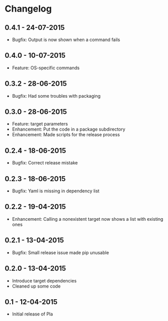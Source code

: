 # Changelog

## 0.4.1 - 24-07-2015
- Bugfix: Output is now shown when a command fails

## 0.4.0 - 10-07-2015
- Feature: OS-specific commands

## 0.3.2 - 28-06-2015
- Bugfix: Had some troubles with packaging

## 0.3.0 - 28-06-2015
- Feature: target parameters
- Enhancement: Put the code in a package subdirectory
- Enhancement: Made scripts for the release process

## 0.2.4 - 18-06-2015
- Bugfix: Correct release mistake

## 0.2.3 - 18-06-2015
- Bugfix: Yaml is missing in dependency list

## 0.2.2 - 19-04-2015
- Enhancement: Calling a nonexistent target now shows a list with existing ones

## 0.2.1 - 13-04-2015
- Bugfix: Small release issue made pip unusable

## 0.2.0 - 13-04-2015
- Introduce target dependencies
- Cleaned up some code

## 0.1 - 12-04-2015
- Initial release of Pla 

